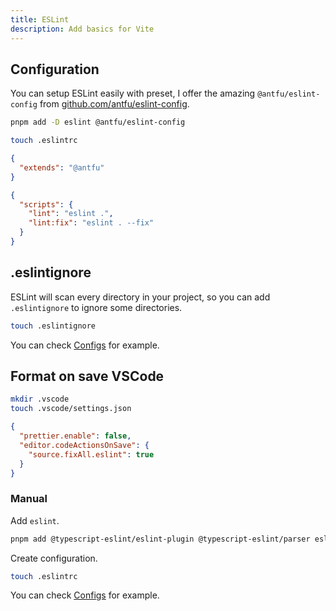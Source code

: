 ```yaml
---
title: ESLint
description: Add basics for Vite
---
```


## Configuration

You can setup ESLint easily with preset, I offer the amazing `@antfu/eslint-config` from [github.com/antfu/eslint-config](https://github.com/antfu/eslint-config).

```bash
pnpm add -D eslint @antfu/eslint-config
```

```bash
touch .eslintrc
```

```json title=".eslintrc"
{
  "extends": "@antfu"
}
```

```json title="package.json"
{
  "scripts": {
    "lint": "eslint .",
    "lint:fix": "eslint . --fix"
  }
}
```

## .eslintignore

ESLint will scan every directory in your project, so you can add `.eslintignore` to ignore some directories.

```bash
touch .eslintignore
```

You can check [Configs](/docs/configs) for example.

## Format on save VSCode

```bash
mkdir .vscode
touch .vscode/settings.json
```

```json title=".vscode/settings.json"
{
  "prettier.enable": false,
  "editor.codeActionsOnSave": {
    "source.fixAll.eslint": true
  }
}
```

### Manual

Add `eslint`.

```bash
pnpm add @typescript-eslint/eslint-plugin @typescript-eslint/parser eslint -D
```

Create configuration.

```bash
touch .eslintrc
```

You can check [Configs](/docs/configs) for example.
